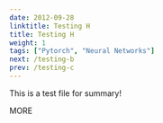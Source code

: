 ```yaml
---
date: 2012-09-28
linktitle: Testing H
title: Testing H
weight: 1
tags: ["Pytorch", "Neural Networks"]
next: /testing-b
prev: /testing-c
---
```


This is a test file for summary!


<!--more-->

MORE